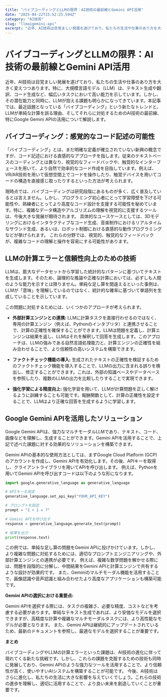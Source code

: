 ```yaml
---
title: "バイブコーディングとLLMの限界：AI技術の最前線とGemini API活用"
date: "2025-04-22T15:52:25.594Z"
category: "AI技術"
slug: "llmaigemini-api"
excerpt: "近年、AI技術は目覚ましい発展を遂げており、私たちの生活や仕事のあり方を大きく変えつつあります。特に、大規模言語モデル（LLM）は、テキスト生成や翻訳、コード生成など、幅広いタスクにおいて高い能力を示しています。しかし、その潜在能力と同時に、LLMが抱える課題も明らかになってきています。本記事では、..."
---
```


# バイブコーディングとLLMの限界：AI技術の最前線とGemini API活用

近年、AI技術は目覚ましい発展を遂げており、私たちの生活や仕事のあり方を大きく変えつつあります。特に、大規模言語モデル（LLM）は、テキスト生成や翻訳、コード生成など、幅広いタスクにおいて高い能力を示しています。しかし、その潜在能力と同時に、LLMが抱える課題も明らかになってきています。本記事では、最近話題となっている「バイブコーディング」という新たなトレンドと、LLMが単純な計算を誤る理由、そしてそれらに対処するためのAI技術の最前線、特にGoogle Gemini APIの活用について解説します。


## バイブコーディング：感覚的なコード記述の可能性

「バイブコーディング」とは、まだ明確な定義が確立されていない新興の概念ですが、コード記述における直感的なアプローチを指します。従来のテキストベースのコーディングとは異なり、視覚的なフィードバックや、触覚的なインターフェースを用いて、より自然で効率的なコード作成を目指しています。例えば、VR/AR技術を用いて仮想空間上でコードを操作したり、触覚デバイスを用いてコードの構造を直接感じ取ったりするといった方法が考えられます。

現時点では、バイブコーディングは研究段階にあるものが多く、広く普及しているとは言えません。しかし、プログラミング初心者にとって学習障壁を下げる可能性や、熟練者にとってより高度なコード設計を支援する可能性を秘めています。特に、複雑なデータ構造やアルゴリズムの理解を視覚的に支援するツールは、今後大きな発展が期待されます。  具体的なユースケースとしては、3Dモデリングにおけるインタラクティブなコード生成、音楽制作におけるリアルタイムなサウンド生成、あるいは、ロボット制御における直感的な動作プログラミングなどが挙げられます。  これらの分野では、視覚的、触覚的なフィードバックが、複雑なコードの理解と操作を容易にする可能性があります。


## LLMの計算エラーと信頼性向上のための技術

LLMは、膨大なデータセットから学習した統計的なパターンに基づいてテキストを生成します。そのため、論理的な推論や正確な計算においては、必ずしも人間のような能力を示すとは限りません。単純な足し算を間違えるといった事例は、LLMが「意味」を理解しているのではなく、統計的な確率に基づいて単語列を生成していることを示しています。

この問題に対処するためには、いくつかのアプローチが考えられます。

* **外部計算エンジンとの連携:** LLMに計算タスクを直接行わせるのではなく、専用の計算エンジン（例えば、Pythonのインタプリタ）と連携させることで、計算の正確性を確保することができます。LLMは問題を定義し、計算エンジンは結果を返し、LLMはそれを解釈して回答を生成します。このアプローチは、LLMの強みである自然言語処理能力と、計算エンジンの正確性を組み合わせることで、より信頼性の高いシステムを構築できます。

* **ファクトチェック機能の導入:** 生成されたテキストの正確性を検証するためのファクトチェック機能を導入することで、LLMの出力に含まれる誤りを検出し、修正することができます。これは、外部の知識ベースやデータベースを参照したり、複数のLLMの出力を比較したりすることで実現できます。

* **強化学習による精度向上:** 強化学習を用いて、LLMが計算問題を正しく解けるように訓練することも可能です。報酬関数として、計算の正確性を設定することで、LLMはより正確な回答を生成するように学習します。


## Google Gemini APIを活用したソリューション

Google Gemini APIは、強力なマルチモーダルLLMであり、テキスト、コード、画像などを理解し、生成することができます。Gemini APIを活用することで、上記で述べた課題に対する効果的なソリューションを構築できます。

Gemini APIの基本的な使用方法としては、まずGoogle Cloud Platform (GCP) のアカウントを作成し、Gemini APIを有効化します。その後、APIキーを取得し、クライアントライブラリを用いてAPIを呼び出します。  例えば、Pythonを用いてGemini APIを呼び出すコードは以下のような形になります。

```python
import google.generative_language as generative_language

# APIキーを設定
generative_language.set_api_key("YOUR_API_KEY")

# プロンプトを設定
prompt = "1 + 1 = ?"

# Gemini APIを呼び出す
response = generative_language.generate_text(prompt)

# 結果を出力
print(response.text)
```

この例では、単純な足し算の問題をGemini APIに投げかけています。しかし、より複雑な問題に対処するためには、適切なプロンプトエンジニアリングや、外部計算エンジンとの連携が必要です。  例えば、複雑な数学問題を解かせる際には、問題を段階的に分解し、中間結果をGemini APIと計算エンジンで共有するような設計が効果的です。  また、Geminiのマルチモーダル機能を活用することで、画像認識や音声認識と組み合わせたより高度なアプリケーションも構築可能です。


**Gemini APIの選択における重要点:**

Gemini APIを選択する際には、タスクの複雑さ、必要な精度、コストなどを考慮する必要があります。単純なテキスト生成であれば、より安価なモデルを選択できますが、高精度な計算や複雑なマルチモーダルタスクには、より高性能なモデルが必要となります。  また、Gemini APIは継続的にアップデートされているため、最新のドキュメントを参照し、最適なモデルを選択することが重要です。


**まとめ**

バイブコーディングやLLMの計算エラーといった課題は、AI技術の進化に伴って現れてくる新たな挑戦です。しかし、これらの課題を克服するための技術も同時に発展しており、Gemini APIのような強力なツールを活用することで、より信頼性が高く、使いやすいAIシステムを構築することが可能です。 今後、AI技術はさらに進化し、私たちの生活に大きな影響を与えていくでしょう。これらの技術の進歩を理解し、適切に活用することで、より良い未来を創造していくことが重要です。
